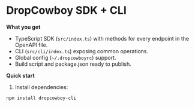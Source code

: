 # DropCowboy SDK + CLI

**What you get**
- TypeScript SDK (`src/index.ts`) with methods for every endpoint in the OpenAPI file.
- CLI (`src/cli/index.ts`) exposing common operations.
- Global config (`~/.dropcowboyrc`) support.
- Build script and package.json ready to publish.

**Quick start**
1. Install dependencies:
```bash
npm install dropcowboy-cli